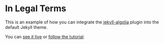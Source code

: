 # In Legal Terms


This is an example of how you can integrate the [jekyll-algolia][1] plugin into the default Jekyll theme.

You can [see it live][2] or [follow the tutorial][3].


[1]: https://community.algolia.com/jekyll-algolia/
[2]: https://community.algolia.com/jekyll-algolia-example/
[3]: https://community.algolia.com/jekyll-algolia/blog.html
